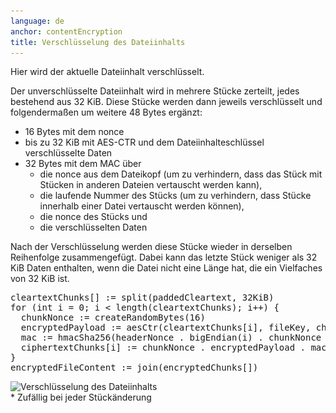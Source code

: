 ```yaml
---
language: de
anchor: contentEncryption
title: Verschlüsselung des Dateiinhalts
---
```

<p class="lead">Hier wird der aktuelle Dateiinhalt verschlüsselt.</p>

Der unverschlüsselte Dateiinhalt wird in mehrere Stücke zerteilt, jedes bestehend aus 32 KiB. Diese Stücke werden dann jeweils verschlüsselt und folgendermaßen um weitere 48 Bytes ergänzt:

- 16 Bytes mit dem nonce
- bis zu 32 KiB mit AES-CTR und dem Dateiinhalteschlüssel verschlüsselte Daten
- 32 Bytes mit dem MAC über
  - die nonce aus dem Dateikopf (um zu verhindern, dass das Stück mit Stücken in anderen Dateien vertauscht werden kann),
  - die laufende Nummer des Stücks (um zu verhindern, dass Stücke innerhalb einer Datei vertauscht werden können),
  - die nonce des Stücks und
  - die verschlüsselten Daten

Nach der Verschlüsselung werden diese Stücke wieder in derselben Reihenfolge zusammengefügt. Dabei kann das letzte Stück weniger als 32 KiB Daten enthalten, wenn die Datei nicht eine Länge hat, die ein Vielfaches von 32 KiB ist.

<pre>
cleartextChunks[] := split(paddedCleartext, 32KiB)
for (int i = 0; i < length(cleartextChunks); i++) {
  chunkNonce := createRandomBytes(16)
  encryptedPayload := aesCtr(cleartextChunks[i], fileKey, chunkNonce)
  mac := hmacSha256(headerNonce . bigEndian(i) . chunkNonce . encryptedPayload, macMasterKey)
  ciphertextChunks[i] := chunkNonce . encryptedPayload . mac
}
encryptedFileContent := join(encryptedChunks[])
</pre>

<img src="/img/architecture/file-content-encryption.png" srcset="/img/architecture/file-content-encryption.png 1x, /img/architecture/file-content-encryption@2x.png 2x" alt="Verschlüsselung des Dateiinhalts" />
<figcaption>* Zufällig bei jeder Stückänderung</figcaption>
